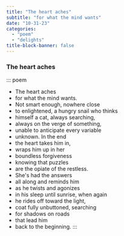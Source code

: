 ```yaml
---
title: "The heart aches"
subtitle: "for what the mind wants"
date: "10-31-23"
categories:
  - "poem"
  - "delights"
title-block-banner: false
---
```


### The heart aches

::: poem
- The heart aches
- for what the mind wants.
- Not smart enough, nowhere close 
- to enlightened, a hungry snail who thinks 
- himself a cat, always searching,
- always on the verge of something, 
- unable to anticipate every variable 
- unknown. In the end
- the heart takes him in, 
- wraps him up in her 
- boundless forgiveness
- knowing that puzzles
- are the opiate of the restless.
- She's had the answers
- all along and reminds him 
- as he twists and agonizes
- in his sleep until sunrise, when again
- he rides off toward the light,
- coat fully unbuttoned, searching
- for shadows on roads 
- that lead him
- back to the beginning.
:::
